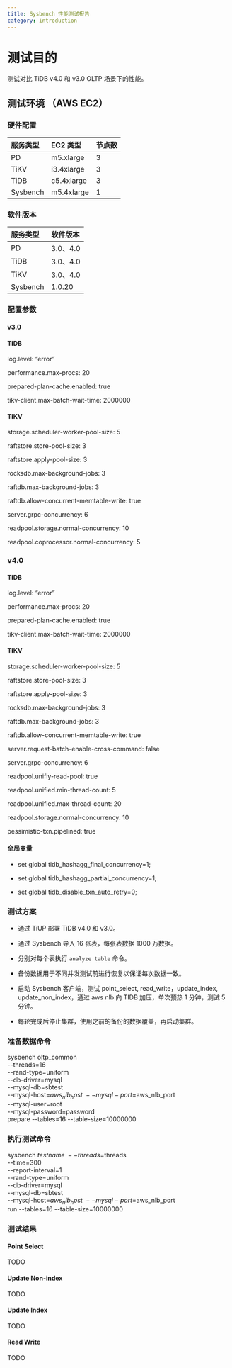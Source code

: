 ```yaml
---
title: Sysbench 性能测试报告
category: introduction
---
```


# 测试目的

测试对比 TiDB v4.0 和 v3.0 OLTP 场景下的性能。

## 测试环境 （AWS EC2）

### 硬件配置

| 服务类型   | EC2 类型   |    节点数  |      
|:----------|:----------|:----------|
| PD        | m5.xlarge |     3     |
| TiKV      | i3.4xlarge|     3     |
| TiDB      | c5.4xlarge|     3     |
| Sysbench  | m5.4xlarge|     1     |

### 软件版本

| 服务类型   | 软件版本        
|:----------|:-----------|
| PD        | 3.0、4.0   |
| TiDB      | 3.0、4.0   |
| TiKV      | 3.0、4.0   |
| Sysbench  | 1.0.20     |

### 配置参数

#### v3.0

#### TiDB

log.level: “error”

performance.max-procs: 20

prepared-plan-cache.enabled: true

tikv-client.max-batch-wait-time: 2000000
    
#### TiKV

storage.scheduler-worker-pool-size: 5

raftstore.store-pool-size: 3

raftstore.apply-pool-size: 3

rocksdb.max-background-jobs: 3

raftdb.max-background-jobs: 3

raftdb.allow-concurrent-memtable-write: true

server.grpc-concurrency: 6

readpool.storage.normal-concurrency: 10

readpool.coprocessor.normal-concurrency: 5

### v4.0

#### TiDB

log.level: “error”

performance.max-procs: 20

prepared-plan-cache.enabled: true

tikv-client.max-batch-wait-time: 2000000
    
#### TiKV

storage.scheduler-worker-pool-size: 5

raftstore.store-pool-size: 3

raftstore.apply-pool-size: 3

rocksdb.max-background-jobs: 3

raftdb.max-background-jobs: 3

raftdb.allow-concurrent-memtable-write: true

server.request-batch-enable-cross-command: false

server.grpc-concurrency: 6

readpool.unifiy-read-pool: true

readpool.unified.min-thread-count: 5

readpool.unified.max-thread-count: 20

readpool.storage.normal-concurrency: 10

pessimistic-txn.pipelined: true

#### 全局变量

- set global tidb_hashagg_final_concurrency=1;

- set global tidb_hashagg_partial_concurrency=1;

- set global tidb_disable_txn_auto_retry=0;

### 测试方案

- 通过 TiUP 部署 TiDB v4.0 和 v3.0。

- 通过 Sysbench 导入 16 张表，每张表数据 1000 万数据。

- 分别对每个表执行 `analyze table` 命令。

- 备份数据用于不同并发测试前进行恢复以保证每次数据一致。

- 启动 Sysbench 客户端，测试 point_select, read_write，update_index, update_non_index，通过 aws nlb 向 TIDB 加压，单次预热 1 分钟，测试 5 分钟。

- 每轮完成后停止集群，使用之前的备份的数据覆盖，再启动集群。

### 准备数据命令

sysbench oltp_common \
    --threads=16 \
    --rand-type=uniform \
    --db-driver=mysql \
    --mysql-db=sbtest \
    --mysql-host=$aws_nlb_host \
    --mysql-port=$aws_nlb_port \
    --mysql-user=root \
    --mysql-password=password \
    prepare --tables=16 --table-size=10000000
 
### 执行测试命令

sysbench $testname \
    --threads=$threads \
    --time=300 \
    --report-interval=1 \
    --rand-type=uniform \
    --db-driver=mysql \
    --mysql-db=sbtest \
    --mysql-host=$aws_nlb_host \
    --mysql-port=$aws_nlb_port \
    run --tables=16 --table-size=10000000

### 测试结果

#### Point Select

TODO
<!-- TODO ![Point Select](/media/sysbench_v4vsv3_point_select.png) -->

#### Update Non-index

TODO
<!-- TODO ![Update Non-index](/media/sysbench_v4vsv3_update_non_index.png)-->

#### Update Index

TODO
<!-- TODO ![Update Index](/media/sysbench_v4vsv3_update_index.png)-->

#### Read Write

TODO
<!-- ![Read Write](/media/sysbench_v4vsv3_read_write.png)-->

